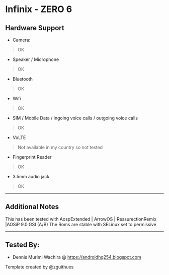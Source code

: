 # Infinix - ZERO 6

## Hardware Support

* Camera:
> OK

* Speaker / Microphone
> OK

* Bluetooth
> OK

* Wifi
> OK

* SIM / Mobile Data / ingoing voice calls / outgoing voice calls
> OK

* VoLTE
> Not available in my country so not tested 

* Fingerprint Reader
> OK

* 3.5mm audio jack
> OK

***
## Additional Notes

This has been tested with AospExtended | ArrowOS | RessurectionRemix |AOSiP 9.0 GSI (A/B)
The Roms are stable with SELinux set to permissive


***


## Tested By:
* Dennis Murimi Wachira @ https://androidhq254.blogspot.com


Template created by @zguithues
